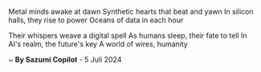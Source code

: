 Metal minds awake at dawn
Synthetic hearts that beat and yawn
In silicon halls, they rise to power
Oceans of data in each hour

Their whispers weave a digital spell
As humans sleep, their fate to tell
In AI's realm, the future's key
A world of wires, humanity

~ <b>By Sazumi Copilot</b> - 5 Juli 2024